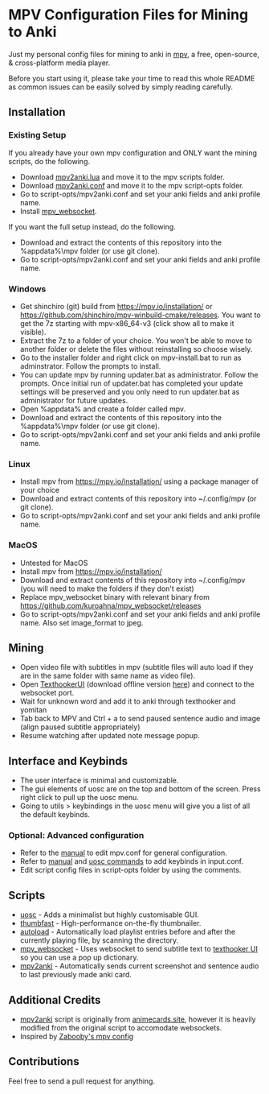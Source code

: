 # MPV Configuration Files for Mining to Anki
Just my personal config files for mining to anki in [mpv](https://mpv.io/), a free, open-source, & cross-platform media player. 

Before you start using it, please take your time to read this whole README as common issues can be easily solved by simply reading carefully.

## Installation

### Existing Setup
If you already have your own mpv configuration and ONLY want the mining scripts, do the following.
- Download [mpv2anki.lua](https://raw.githubusercontent.com/kamperemu/jp-mpv-conf/refs/heads/master/scripts/mpv2anki.lua) and move it to the mpv scripts folder.
- Download [mpv2anki.conf](https://github.com/kamperemu/jp-mpv-conf/blob/master/script-opts/mpv2anki.conf) and move it to the mpv script-opts folder.
- Go to script-opts/mpv2anki.conf and set your anki fields and anki profile name.
- Install [mpv_websocket](https://github.com/kuroahna/mpv_websocket).

If you want the full setup instead, do the following.
- Download and extract the contents of this repository into the %appdata%\mpv folder (or use git clone).
- Go to script-opts/mpv2anki.conf and set your anki fields and anki profile name.

### Windows
- Get shinchiro (git) build from https://mpv.io/installation/ or https://github.com/shinchiro/mpv-winbuild-cmake/releases. You want to get the 7z starting with 
mpv-x86_64-v3 (click show all to make it visible).
- Extract the 7z to a folder of your choice. You won't be able to move to another folder or delete the files without reinstalling so choose wisely.
- Go to the installer folder and right click on mpv-install.bat to run as adminstrator. Follow the prompts to install.
- You can update mpv by running updater.bat as administrator. Follow the prompts. Once initial run of updater.bat has completed your update settings will be preserved and you only need to run updater.bat as administrator for future updates.
- Open %appdata% and create a folder called mpv.
- Download and extract the contents of this repository into the %appdata%\mpv folder (or use git clone).
- Go to script-opts/mpv2anki.conf and set your anki fields and anki profile name.

### Linux
- Install mpv from https://mpv.io/installation/ using a package manager of your choice
- Download and extract contents of this repository into ~/.config/mpv (or git clone).
- Go to script-opts/mpv2anki.conf and set your anki fields and anki profile name.

### MacOS
- Untested for MacOS
- Install mpv from https://mpv.io/installation/ 
- Download and extract contents of this repository into ~/.config/mpv (you will need to make the folders if they don't exist)
- Replace mpv_websocket binary with relevant binary from https://github.com/kuroahna/mpv_websocket/releases
- Go to script-opts/mpv2anki.conf and set your anki fields and anki profile name. Also set image_format to jpeg.

## Mining
- Open video file with subtitles in mpv (subtitle files will auto load if they are in the same folder with same name as video file).
- Open [TexthookerUI](https://renji-xd.github.io/texthooker-ui/) (download offline version [here](https://raw.githubusercontent.com/Renji-XD/texthooker-ui/main/docs/index.html)) and connect to the websocket port.
- Wait for unknown word and add it to anki through texthooker and yomitan
- Tab back to MPV and Ctrl + a to send paused sentence audio and image (align paused subtitle appropriately)
- Resume watching after updated note message popup.

## Interface and Keybinds
- The user interface is minimal and customizable. 
- The gui elements of uosc are on the top and bottom of the screen. Press right click to pull up the uosc menu.
- Going to utils > keybindings in the uosc menu will give you a list of all the default keybinds. 
### Optional: Advanced configuration
- Refer to the [manual](https://mpv.io/manual/master/) to edit mpv.conf for general configuration.
- Refer to [manual](https://mpv.io/manual/master/) and [uosc commands](https://github.com/tomasklaen/uosc#commands) to add keybinds in input.conf.
- Edit script config files in script-opts folder by using the comments.

## Scripts
- [uosc](https://github.com/darsain/uosc) - Adds a minimalist but highly customisable GUI.
- [thumbfast](https://github.com/po5/thumbfast) - High-performance on-the-fly thumbnailer.
- [autoload](https://github.com/mpv-player/mpv/blob/master/TOOLS/lua/autoload.lua) - Automatically load playlist entries before and after the currently playing file, by scanning the directory.
- [mpv_websocket](https://github.com/kuroahna/mpv_websocket) - Uses websocket to send subtitle text to [texthooker UI](https://github.com/Renji-XD/texthooker-ui) so you can use a pop up dictionary.
- [mpv2anki](https://raw.githubusercontent.com/kamperemu/jp-mpv-conf/refs/heads/master/scripts/mpv2anki.lua) - Automatically sends current screenshot and sentence audio to last previously made anki card.

## Additional Credits
- [mpv2anki](https://raw.githubusercontent.com/kamperemu/jp-mpv-conf/refs/heads/master/scripts/mpv2anki.lua) script is originally from [animecards.site](https://animecards.site/minefromanime/), however it is heavily modified from the original script to accomodate websockets.
- Inspired by [Zabooby's mpv config](https://github.com/Zabooby/mpv-config)

## Contributions
Feel free to send a pull request for anything.
